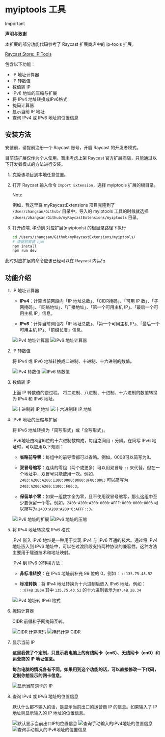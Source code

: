 # myiptools 工具

> [!IMPORTANT]
> **声明与致谢**
>
> 本扩展的部分功能代码参考了 Raycast 扩展商店中的 ip-tools 扩展。
>
> [Raycast Store: IP Tools](https://www.raycast.com/meguoe/ip-tools)

包含以下功能：

- IP 地址计算器
- IP 转数值
- 数值转 IP
- IPv6 地址的压缩与扩展
- 将 IPv4 地址转换成IPv6格式
- 掩码计算器
- 显示当前 IP 地址
- 查询 IPv4 或 IPv6 地址的位置信息

## 安装方法

安装前，请提前注册一个 Raycast 账号，开启 Raycast 的开发者模式。

目前该扩展仅作为个人使用，暂未考虑上架 Raycast 官方扩展商店，只能通过以下开发者模式的方法进行安装。

1. 克隆该项目到本地任意位置。

2. 打开 Raycast 输入命令 `Import Extension`，选择 myiptools 扩展的根目录。

   > [!NOTE]
   > 例如，我这里将 myRaycastExtensions 项目克隆到了 `/User/zhangsan/Github/` 目录中，导入的 myiptools 工具的时候就选择 `/Users/zhangsan/Github/myRaycastExtensions/myiptools` 目录。

3. 打开终端, 移动到 对应扩展(myiptools) 的根目录路径下执行

    ```bash
    cd /Users/zhangsan/Github/myRaycastExtensions/myiptools/
    # 请提前安装 npm 
    npm install
    npm run dev
    ```

此时对应扩展的命令应该已经可以在 Raycast 内运行.

## 功能介绍

1. IP 地址计算器

   - **IPv4**：计算当前网段内「IP 地址总数」、「CIDR掩码」、「可用 IP 数」、「子网掩码」、「网络地址」、「广播地址」、「第一个可用主机 IP」、「最后一个可用主机 IP」信息。

   - **IPv6**：计算当前网段内「IP 地址总数」、「第一个可用主机 IP」、「最后一个可用主机 IP」、「前缀长度」信息。

   ![IPv4 地址计算器](screenshot/IPv4地址计算器.png)
   ![IPv6 地址计算器](screenshot/IPv6地址计算器.png)

2. IP 转数值

   将 IPv4 或 IPv6 地址转换成二进制、十进制、十六进制的数值。

   ![IPv4 转数值](screenshot/IPv4转数值.png)
   ![IPv6 转数值](screenshot/IPv6转数值.png)

3. 数值转 IP

   上面 IP 转数值的逆过程。
   将二进制、八进制、十进制、十六进制的数值转换为 IPv4 和 IPv6 地址。

   ![十进制转 IP 地址](screenshot/十进制转IP地址.png)
   ![十六进制转 IP 地址](screenshot/十六进制转IP地址.png)

4. IPv6 地址的压缩与扩展

   将 IPv6 地址转换为「简写形式」或「全写形式」。

   IPv6地址由8组16位的十六进制数构成，每组之间用 `:` 分隔。在简写 IPv6 地址时，可以应用以下规则：

   - **省略前导零**：每组中的前导零都可以省略。例如，0008可以简写为8。

   - **双冒号缩写**：连续的零组（两个或更多）可以用双冒号 `::` 来代替。但在一个地址中，双冒号只能使用一次。例如，`2403:A200:A200:1100:0000:0000:0F00:0003` 可以简写为 `2403:A200:A200:1100::F00:3`。

   - **保留单个零**：如果一组数字全为零，且不使用双冒号缩写，那么这组中至少要保留一个零。例如，`2403:A200:A200:0000:AFFF:0000:0000:0003` 可以简写为 `2403:A200:A200:0:AFFF::3`。

   ![IPv6 地址的扩展](screenshot/IPv6地址的扩展.png)
   ![IPv6 地址的压缩](screenshot/IPv6地址的压缩.png)

5. 将 IPv4 地址转换成 IPv6 格式

   IPv4 嵌入 IPv6 地址是一种用于实现 IPv4 与 IPv6 互通的技术。通过将 IPv4 地址嵌入到 IPv6 地址中，可以在过渡阶段支持两种协议的兼容性。这种方法主要用于隧道技术和地址映射。

   IPv4 到 IPv6 的转换方法：

   - **非标准转换**：在 IPv4 地址前补充 96 位的 0，例如： `::135.75.43.52`

   - **标准转换**：将 IPv4 地址转换为十六进制后嵌入 IPv6 地址。例如： `::874B:2B34` 其中 `135.75.43.52` 的十六进制表示为`87.4B.2B.34`

   ![IPv4 地址转 IPv6 格式](screenshot/IPv4地址转IPv6格式.png)

6. 掩码计算器

   CIDR 前缀和子网掩码互转。

   ![CIDR 计算掩码](screenshot/CIDR计算掩码.png)
   ![掩码计算 CIDR](screenshot/掩码计算CIDR.png)

7. 显示当前 IP

   **这里我做了个定制，只显示我电脑上的有线网卡（en6）、无线网卡（en0）和运营商的 IP 地址信息。**

   **每台电脑的情况各有不同，如果用到这个功能的话，可以直接修改一下代码，定制你想显示的网卡信息。**

   ![显示当前网卡的 IP](screenshot/显示当前网卡的IP.png)

8. 查询 IPv4 或 IPv6 地址的位置信息

   默认什么都不输入的话，是显示当前出口的运营商 IP 的信息。如果输入了 IP 地址则显示输入的 IP 地址的位置信息。

   ![默认显示当前出口IP的位置信息](screenshot/默认显示当前出口IP的位置信息.png)
   ![查询手动输入的IPv4地址的位置信息](screenshot/查询手动输入的IPv4地址的位置信息.png)
   ![查询手动输入的IPv6地址的位置信息](screenshot/查询手动输入的IPv6地址的位置信息.png)
